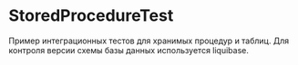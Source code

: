 # StoredProcedureTest

Пример интеграционных тестов для хранимых процедур и таблиц.
Для контроля версии схемы базы данных используется liquibase.